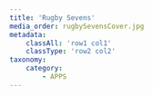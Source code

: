```yaml
---
title: 'Rugby Sevens'
media_order: rugbySevensCover.jpg
metadata:
    classAll: 'row1 col1'
    classType: 'row2 col2'
taxonomy:
    category:
        - APPS
---
```



